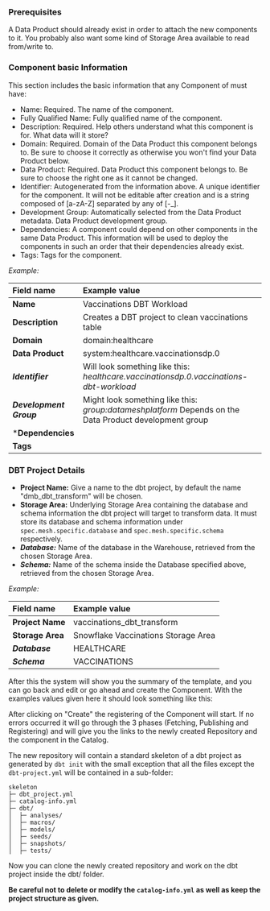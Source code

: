 ### Prerequisites

A Data Product should already exist in order to attach the new components to it. You probably also want some kind of Storage Area available to read from/write to.

### Component basic Information

This section includes the basic information that any Component of must have:

- Name: Required. The name of the component.
- Fully Qualified Name: Fully qualified name of the component.
- Description: Required. Help others understand what this component is for. What data will it store?
- Domain: Required. Domain of the Data Product this component belongs to. Be sure to choose it correctly as otherwise you won't find your Data Product below.
- Data Product: Required. Data Product this component belongs to. Be sure to choose the right one as it cannot be changed.
- Identifier: Autogenerated from the information above. A unique identifier for the component. It will not be editable after creation and is a string composed of [a-zA-Z] separated by any of [-_].
- Development Group: Automatically selected from the Data Product metadata. Data Product development group.
- Dependencies: A component could depend on other components in the same Data Product. This information will be used to deploy the components in such an order that their dependencies already exist.
- Tags: Tags for the component.

*Example:*

| Field name              | Example value                                                                                          |
|:------------------------|:-------------------------------------------------------------------------------------------------------|
| **Name**                | Vaccinations DBT Workload                                                                              |
| **Description**         | Creates a DBT project to clean vaccinations table                                                      |
| **Domain**              | domain:healthcare                                                                                      |
| **Data Product**        | system:healthcare.vaccinationsdp.0                                                                     |
| ***Identifier***        | Will look something like this: *healthcare.vaccinationsdp.0.vaccinations-dbt-workload*                 |
| ***Development Group*** | Might look something like this: *group:datameshplatform* Depends on the Data Product development group |
| ***Dependencies**       |                                                                                                        |
| **Tags**                |                                                                                                        |

### DBT Project Details

- **Project Name:** Give a name to the dbt project, by default the name "dmb_dbt_transform" will be chosen.
- **Storage Area:** Underlying Storage Area containing the database and schema information the dbt project will target to transform data. It must store its database and schema information under `spec.mesh.specific.database` and `spec.mesh.specific.schema` respectively.
- ***Database:*** Name of the database in the Warehouse, retrieved from the chosen Storage Area.
- ***Schema:*** Name of the schema inside the Database specified above, retrieved from the chosen Storage Area.

*Example:*

| Field name       | Example value                       |
|:-----------------|:------------------------------------|
| **Project Name** | vaccinations_dbt_transform          |
| **Storage Area** | Snowflake Vaccinations Storage Area |
| ***Database***   | HEALTHCARE                          |
| ***Schema***     | VACCINATIONS                        |

After this the system will show you the summary of the template, and you can go back and edit or go ahead and create the Component. With the examples values given here it should look something like this:

After clicking on "Create" the registering of the Component will start. If no errors occurred it will go through the 3 phases (Fetching, Publishing and Registering) and will give you the links to the newly created Repository and the component in the Catalog.

The new repository will contain a standard skeleton of a dbt project as generated by `dbt init` with the small exception that all the files except the `dbt-project.yml` will be contained in a sub-folder:

```
skeleton
├─ dbt_project.yml
├─ catalog-info.yml
├─ dbt/
│  ├─ analyses/
│  ├─ macros/
│  ├─ models/
│  ├─ seeds/
│  ├─ snapshots/
│  ├─ tests/
```

Now you can clone the newly created repository and work on the dbt project inside the dbt/ folder.

**Be careful not to delete or modify the `catalog-info.yml` as well as keep the project structure as given.**